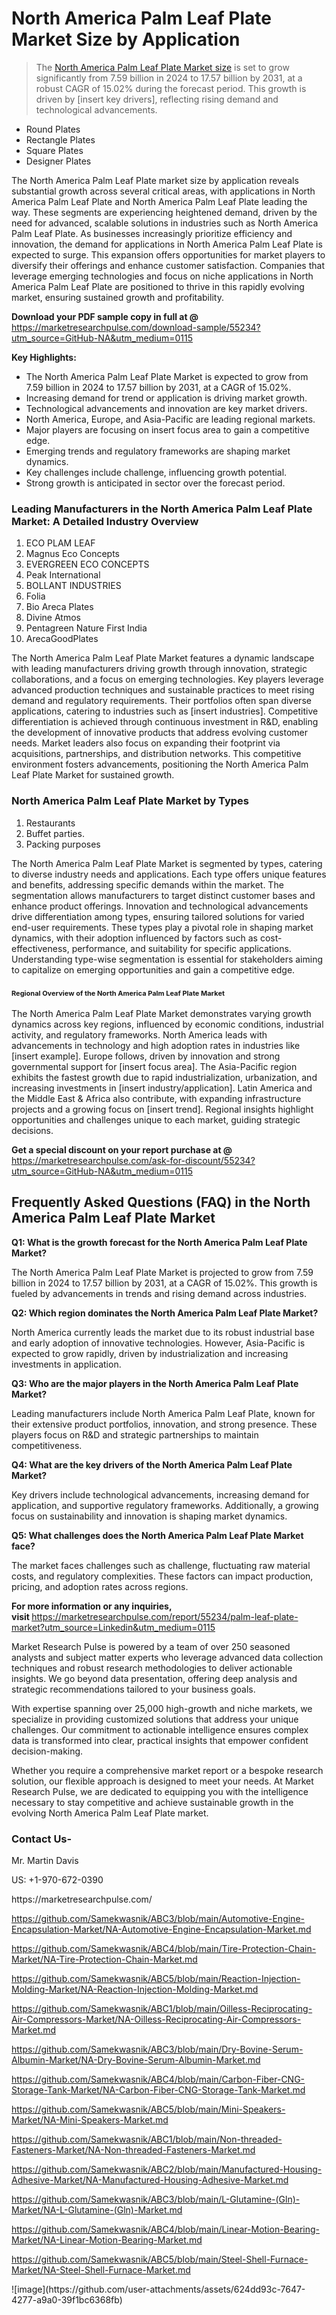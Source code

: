 <h1>North America Palm Leaf Plate Market&nbsp;Size by Application</h1><blockquote><p>The <a href="https://marketresearchpulse.com/download-sample/55234?utm_source=GitHub-NA&amp;utm_medium=0115">North America Palm Leaf Plate Market size</a> is set to grow significantly from 7.59 billion in 2024 to 17.57 billion by 2031, at a robust CAGR of 15.02% during the forecast period. This growth is driven by [insert key drivers], reflecting rising demand and technological advancements.</p></blockquote><ul><li>Round Plates <li> Rectangle Plates <li> Square Plates <li> Designer Plates</li></ul><p>The North America Palm Leaf Plate market size by application reveals substantial growth across several critical areas, with applications in North America Palm Leaf Plate and North America Palm Leaf Plate leading the way. These segments are experiencing heightened demand, driven by the need for advanced, scalable solutions in industries such as North America Palm Leaf Plate. As businesses increasingly prioritize efficiency and innovation, the demand for applications in North America Palm Leaf Plate is expected to surge. This expansion offers opportunities for market players to diversify their offerings and enhance customer satisfaction. Companies that leverage emerging technologies and focus on niche applications in North America Palm Leaf Plate are positioned to thrive in this rapidly evolving market, ensuring sustained growth and profitability.</p><p><strong>Download your PDF sample copy in full at @ </strong><a href="https://marketresearchpulse.com/download-sample/55234?utm_source=GitHub-NA&amp;utm_medium=0115">https://marketresearchpulse.com/download-sample/55234?utm_source=GitHub-NA&amp;utm_medium=0115</a></p><p><strong>Key Highlights: </strong></p><ul><li>The North America Palm Leaf Plate Market is expected to grow from 7.59 billion in 2024 to 17.57 billion by 2031, at a CAGR of 15.02%.</li><li>Increasing demand for trend or application is driving market growth.</li><li>Technological advancements and innovation are key market drivers.</li><li>North America, Europe, and Asia-Pacific are leading regional markets.</li><li>Major players are focusing on insert focus area to gain a competitive edge.</li><li>Emerging trends and regulatory frameworks are shaping market dynamics.</li><li>Key challenges include challenge, influencing growth potential.</li><li>Strong growth is anticipated in sector over the forecast period.</li></ul><h3>Leading Manufacturers in the North America Palm Leaf Plate Market: A Detailed Industry Overview</h3><ol><li>ECO PLAM LEAF</li><li>Magnus Eco Concepts</li><li>EVERGREEN ECO CONCEPTS</li><li>Peak International</li><li>BOLLANT INDUSTRIES</li><li>Folia</li><li>Bio Areca Plates</li><li>Divine Atmos</li><li>Pentagreen Nature First India</li><li>ArecaGoodPlates</li></ol><div class="flex max-w-full flex-col flex-grow"><div class="min-h-8 text-message flex w-full flex-col items-end gap-2 whitespace-normal break-words [.text-message+&amp;]:mt-5" dir="auto" data-message-author-role="assistant" data-message-id="fd8432e4-4910-450d-b182-61b7bfb0a01f" data-message-model-slug="gpt-4o"><div class="flex w-full flex-col gap-1 empty:hidden first:pt-[3px]"><div class="markdown prose w-full break-words dark:prose-invert light"><p>The North America Palm Leaf Plate Market features a dynamic landscape with leading manufacturers driving growth through innovation, strategic collaborations, and a focus on emerging technologies. Key players leverage advanced production techniques and sustainable practices to meet rising demand and regulatory requirements. Their portfolios often span diverse applications, catering to industries such as [insert industries]. Competitive differentiation is achieved through continuous investment in R&amp;D, enabling the development of innovative products that address evolving customer needs. Market leaders also focus on expanding their footprint via acquisitions, partnerships, and distribution networks. This competitive environment fosters advancements, positioning the North America Palm Leaf Plate Market for sustained growth.</p></div></div></div></div><h3>North America Palm Leaf Plate Market by Types</h3><ol><li>Restaurants <li> Buffet parties. <li> Packing purposes</li></ol><div class="flex max-w-full flex-col flex-grow"><div class="min-h-8 text-message flex w-full flex-col items-end gap-2 whitespace-normal break-words [.text-message+&amp;]:mt-5" dir="auto" data-message-author-role="assistant" data-message-id="084470be-0bb7-4664-bddf-5156b4f41249" data-message-model-slug="gpt-4o-mini"><div class="flex w-full flex-col gap-1 empty:hidden first:pt-[3px]"><div class="markdown prose w-full break-words dark:prose-invert light"><p>The North America Palm Leaf Plate Market is segmented by types, catering to diverse industry needs and applications. Each type offers unique features and benefits, addressing specific demands within the market. The segmentation allows manufacturers to target distinct customer bases and enhance product offerings. Innovation and technological advancements drive differentiation among types, ensuring tailored solutions for varied end-user requirements. These types play a pivotal role in shaping market dynamics, with their adoption influenced by factors such as cost-effectiveness, performance, and suitability for specific applications. Understanding type-wise segmentation is essential for stakeholders aiming to capitalize on emerging opportunities and gain a competitive edge.</p></div></div></div></div><h3><span style="font-size: 11px;">Regional Overview of the North America Palm Leaf Plate Market</span></h3><div class="flex max-w-full flex-col flex-grow"><div class="min-h-8 text-message flex w-full flex-col items-end gap-2 whitespace-normal break-words [.text-message+&amp;]:mt-5" dir="auto" data-message-author-role="assistant" data-message-id="e9038762-ce64-4e30-91c9-9bd413514231" data-message-model-slug="gpt-4o-mini"><div class="flex w-full flex-col gap-1 empty:hidden first:pt-[3px]"><div class="markdown prose w-full break-words dark:prose-invert light"><p>The North America Palm Leaf Plate Market demonstrates varying growth dynamics across key regions, influenced by economic conditions, industrial activity, and regulatory frameworks. North America leads with advancements in technology and high adoption rates in industries like [insert example]. Europe follows, driven by innovation and strong governmental support for [insert focus area]. The Asia-Pacific region exhibits the fastest growth due to rapid industrialization, urbanization, and increasing investments in [insert industry/application]. Latin America and the Middle East &amp; Africa also contribute, with expanding infrastructure projects and a growing focus on [insert trend]. Regional insights highlight opportunities and challenges unique to each market, guiding strategic decisions.</p></div></div></div></div><p><strong>Get a special discount on your report purchase at @ </strong><a href="https://marketresearchpulse.com/ask-for-discount/55234?utm_source=GitHub-NA&amp;utm_medium=0115">https://marketresearchpulse.com/ask-for-discount/55234?utm_source=GitHub-NA&amp;utm_medium=0115</a></p><h2>Frequently Asked Questions (FAQ) in the North America Palm Leaf Plate Market</h2><p><strong>Q1: What is the growth forecast for the North America Palm Leaf Plate Market?</strong></p><p>The North America Palm Leaf Plate Market is projected to grow from 7.59 billion in 2024 to 17.57 billion by 2031, at a CAGR of 15.02%. This growth is fueled by advancements in trends and rising demand across industries.</p><p><strong>Q2: Which region dominates the North America Palm Leaf Plate Market?</strong></p><p>North America currently leads the market due to its robust industrial base and early adoption of innovative technologies. However, Asia-Pacific is expected to grow rapidly, driven by industrialization and increasing investments in application.</p><p><strong>Q3: Who are the major players in the North America Palm Leaf Plate Market?</strong></p><p>Leading manufacturers include North America Palm Leaf Plate, known for their extensive product portfolios, innovation, and strong presence. These players focus on R&amp;D and strategic partnerships to maintain competitiveness.</p><p><strong>Q4: What are the key drivers of the North America Palm Leaf Plate Market?</strong></p><p>Key drivers include technological advancements, increasing demand for application, and supportive regulatory frameworks. Additionally, a growing focus on sustainability and innovation is shaping market dynamics.</p><p><strong>Q5: What challenges does the North America Palm Leaf Plate Market face?</strong></p><p>The market faces challenges such as challenge, fluctuating raw material costs, and regulatory complexities. These factors can impact production, pricing, and adoption rates across regions.</p><p><strong>For more information or any inquiries, visit&nbsp;</strong><a href="https://marketresearchpulse.com/report/55234/palm-leaf-plate-market?utm_source=Linkedin&utm_medium=0115">https://marketresearchpulse.com/report/55234/palm-leaf-plate-market?utm_source=Linkedin&utm_medium=0115</a></p><p>Market Research Pulse is powered by a team of over 250 seasoned analysts and subject matter experts who leverage advanced data collection techniques and robust research methodologies to deliver actionable insights. We go beyond data presentation, offering deep analysis and strategic recommendations tailored to your business goals.</p><p>With expertise spanning over 25,000 high-growth and niche markets, we specialize in providing customized solutions that address your unique challenges. Our commitment to actionable intelligence ensures complex data is transformed into clear, practical insights that empower confident decision-making.</p><p>Whether you require a comprehensive market report or a bespoke research solution, our flexible approach is designed to meet your needs. At Market Research Pulse, we are dedicated to equipping you with the intelligence necessary to stay competitive and achieve sustainable growth in the evolving North America Palm Leaf Plate market.</p><h3><strong>Contact Us-</strong></h3><p>Mr. Martin Davis</p><p>US: +1-970-672-0390</p><p>https://marketresearchpulse.com/</p><p><a href="https://github.com/Samekwasnik/ABC3/blob/main/Automotive-Engine-Encapsulation-Market/NA-Automotive-Engine-Encapsulation-Market.md">https://github.com/Samekwasnik/ABC3/blob/main/Automotive-Engine-Encapsulation-Market/NA-Automotive-Engine-Encapsulation-Market.md</a></p><p><a href="https://github.com/Samekwasnik/ABC4/blob/main/Tire-Protection-Chain-Market/NA-Tire-Protection-Chain-Market.md">https://github.com/Samekwasnik/ABC4/blob/main/Tire-Protection-Chain-Market/NA-Tire-Protection-Chain-Market.md</a></p><p><a href="https://github.com/Samekwasnik/ABC5/blob/main/Reaction-Injection-Molding-Market/NA-Reaction-Injection-Molding-Market.md">https://github.com/Samekwasnik/ABC5/blob/main/Reaction-Injection-Molding-Market/NA-Reaction-Injection-Molding-Market.md</a></p><p><a href="https://github.com/Samekwasnik/ABC1/blob/main/Oilless-Reciprocating-Air-Compressors-Market/NA-Oilless-Reciprocating-Air-Compressors-Market.md">https://github.com/Samekwasnik/ABC1/blob/main/Oilless-Reciprocating-Air-Compressors-Market/NA-Oilless-Reciprocating-Air-Compressors-Market.md</a></p><p><a href="https://github.com/Samekwasnik/ABC3/blob/main/Dry-Bovine-Serum-Albumin-Market/NA-Dry-Bovine-Serum-Albumin-Market.md">https://github.com/Samekwasnik/ABC3/blob/main/Dry-Bovine-Serum-Albumin-Market/NA-Dry-Bovine-Serum-Albumin-Market.md</a></p><p><a href="https://github.com/Samekwasnik/ABC4/blob/main/Carbon-Fiber-CNG-Storage-Tank-Market/NA-Carbon-Fiber-CNG-Storage-Tank-Market.md">https://github.com/Samekwasnik/ABC4/blob/main/Carbon-Fiber-CNG-Storage-Tank-Market/NA-Carbon-Fiber-CNG-Storage-Tank-Market.md</a></p><p><a href="https://github.com/Samekwasnik/ABC5/blob/main/Mini-Speakers-Market/NA-Mini-Speakers-Market.md">https://github.com/Samekwasnik/ABC5/blob/main/Mini-Speakers-Market/NA-Mini-Speakers-Market.md</a></p><p><a href="https://github.com/Samekwasnik/ABC1/blob/main/Non-threaded-Fasteners-Market/NA-Non-threaded-Fasteners-Market.md">https://github.com/Samekwasnik/ABC1/blob/main/Non-threaded-Fasteners-Market/NA-Non-threaded-Fasteners-Market.md</a></p><p><a href="https://github.com/Samekwasnik/ABC2/blob/main/Manufactured-Housing-Adhesive-Market/NA-Manufactured-Housing-Adhesive-Market.md">https://github.com/Samekwasnik/ABC2/blob/main/Manufactured-Housing-Adhesive-Market/NA-Manufactured-Housing-Adhesive-Market.md</a></p><p><a href="https://github.com/Samekwasnik/ABC3/blob/main/L-Glutamine-(Gln)-Market/NA-L-Glutamine-(Gln)-Market.md">https://github.com/Samekwasnik/ABC3/blob/main/L-Glutamine-(Gln)-Market/NA-L-Glutamine-(Gln)-Market.md</a></p><p><a href="https://github.com/Samekwasnik/ABC4/blob/main/Linear-Motion-Bearing-Market/NA-Linear-Motion-Bearing-Market.md">https://github.com/Samekwasnik/ABC4/blob/main/Linear-Motion-Bearing-Market/NA-Linear-Motion-Bearing-Market.md</a></p><p><a href="https://github.com/Samekwasnik/ABC5/blob/main/Steel-Shell-Furnace-Market/NA-Steel-Shell-Furnace-Market.md">https://github.com/Samekwasnik/ABC5/blob/main/Steel-Shell-Furnace-Market/NA-Steel-Shell-Furnace-Market.md</a></p>
![image](https://github.com/user-attachments/assets/624dd93c-7647-4277-a9a0-39f1bc6368fb)
